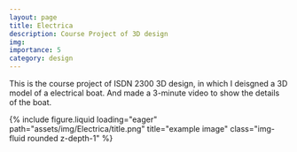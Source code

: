```yaml
---
layout: page
title: Electrica
description: Course Project of 3D design
img:
importance: 5
category: design
---
```


This is the course project of ISDN 2300 3D design, in which I deisgned a 3D model of a electrical boat. And made a 3-minute video to show the details of the boat.

{% include figure.liquid loading="eager" path="assets/img/Electrica/title.png" title="example image" class="img-fluid rounded z-depth-1" %}
